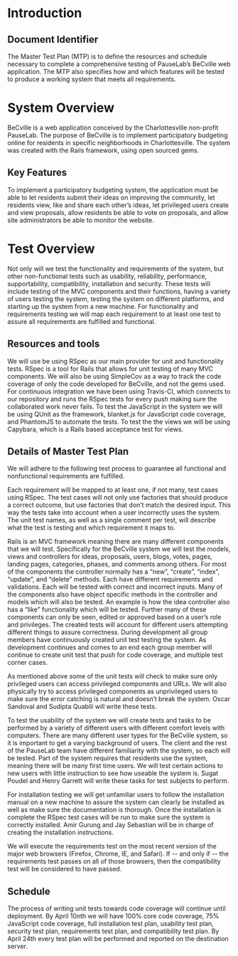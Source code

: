 # Introduction

## Document Identifier

The Master Test Plan (MTP) is to define the resources and schedule necessary to complete a comprehensive testing of PauseLab’s BeCville web application.  The MTP also specifies how and which features will be tested to produce a working system that meets all requirements.

# System Overview

BeCville is a web application conceived by the Charlottesville non-profit PauseLab.  The purpose of BeCville is to implement participatory budgeting online for residents in specific neighborhoods in Charlottesville.  The system was created with the Rails framework, using open sourced gems.

## Key Features

To implement a participatory budgeting system, the application must be able to let residents submit their ideas on improving the community, let residents view, like and share each other’s ideas, let privileged users create and view proposals, allow residents be able to vote on proposals, and allow site administrators be able to monitor the website.

# Test Overview

Not only will we test the functionality and requirements of the system, but other non-functional tests such as usability, reliability, performance, supportability, compatibility, installation and security. These tests will include testing of the MVC components and their functions, having a variety of users testing the system, testing the system on different platforms, and starting up the system from a new machine. For functionality and requirements testing we will map each requirement to at least one test to assure all requirements are fulfilled and functional.

## Resources and tools

We will use be using RSpec as our main provider for unit and functionality tests. RSpec is a tool for Rails that allows for unit testing of many MVC components. We will also be using SimpleCov as a way to track the code coverage of only the code developed for BeCville, and not the gems used. For continuous integration we have been using Travis-CI, which connects to our repository and runs the RSpec tests for every push making sure the collaborated work never fails.  To test the JavaScript in the system we will be using QUnit as the framework, blanket.js for JavaScript code coverage, and PhantomJS to automate the tests.  To test the the views we will be using Capybara, which is a Rails based acceptance test for views.

## Details of Master Test Plan

We will adhere to the following test process to guarantee all functional and nonfunctional requirements are fulfilled.

Each requirement will be mapped to at least one, if not many, test cases using RSpec.  The test cases will not only use factories that should produce a correct outcome, but use factories that don’t match the desired input.  This way the tests take into account when a user incorrectly uses the system.  The unit test names, as well as a single comment per test, will describe what the test is testing and which requirement it maps to.

Rails is an MVC framework meaning there are many different components that we will test.  Specifically for the BeCville system we will test the models, views and controllers for ideas, proposals, users, blogs, votes, pages, landing pages, categories, phases, and comments among others.  For most of the components the controller normally has a “new”, “create”, “index”, “update”, and “delete” methods.  Each have different requirements and validations.  Each will be tested with correct and incorrect inputs.  Many of the components also have object specific methods in the controller and models which will also be tested.  An example is how the idea controller also has a “like” functionality which will be tested. Further many of these components can only be seen, edited or approved based on a user’s role and privileges.  The created tests will account for different users attempting different things to assure correctness.  During development all group members have continuously created unit test testing the system.  As development continues and comes to an end each group member will continue to create unit test that push for code coverage, and multiple test corner cases.

As mentioned above some of the unit tests will check to make sure only privileged users can access privileged components and URLs.  We will also physically try to access privileged components as unprivileged users to make sure the error catching is natural and doesn’t break the system. Oscar Sandoval and Sudipta Quabili will write these tests.

To test the usability of the system we will create tests and tasks to be performed by a variety of different users with different comfort levels with computers.  There are many different user types for the BeCville system, so it is important to get a varying background of users. The client and the rest of the PauseLab team have different familiarity with the system, so each will be tested.  Part of the system requires that residents use the system, meaning there will be many first time users.  We will test certain actions to new users with little instruction to see how useable the system is.  Sugat Poudel and Henry Garrett will write these tasks for test subjects to perform.   

For installation testing we will get unfamiliar users to follow the installation manual on a new machine to assure the system can clearly be installed as well as make sure the documentation is thorough.  Once the installation is complete the RSpec test cases will be run to make sure the system is correctly installed.  Amir Gurung and Jay Sebastian will be in charge of creating the installation instructions.

We will execute the requirements test on the most recent version of the major web browsers (Firefox, Chrome, IE, and Safari). If -- and only if -- the requirements test passes on all of those browsers, then the compatibility test will be considered to have passed.   

## Schedule

The process of writing unit tests towards code coverage will continue until deployment.  By April 10nth we will have 100% core code coverage, 75% JavaScript code coverage, full installation test plan, usability test plan, security test plan, requirements test plan, and compatibility test plan.  By April 24th every test plan will be performed and reported on the destination server.
